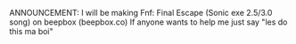 ANNOUNCEMENT: I will be making Fnf: Final Escape (Sonic exe 2.5/3.0 song) on beepbox (beepbox.co) If anyone wants to help me just say "les do this ma boi" 